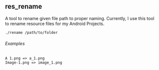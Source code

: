 res_rename
-----

A tool to rename given file path to proper naming.
Currently, I use this tool to rename resource files for my Android Projects.

```bash
./rename /path/to/folder
```

###### Examples

```
A 1.png => a_1.png
Image-1.png => image_1.png
```